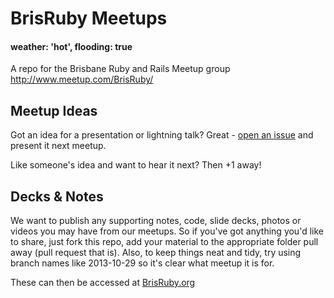 # BrisRuby Meetups

#### weather: 'hot', flooding: true

A repo for the Brisbane Ruby and Rails Meetup group <http://www.meetup.com/BrisRuby/>

## Meetup Ideas

Got an idea for a presentation or lightning talk? Great - [open an issue](https://github.com/BrisRuby/meetups/issues) and present it next meetup.

Like someone's idea and want to hear it next? Then +1 away!

## Decks & Notes

We want to publish any supporting notes, code, slide decks, photos or videos you may have from our meetups. So if you've got anything you'd like to share, just fork this repo, add your material to the appropriate folder pull away (pull request that is).  Also, to keep things neat and tidy, try using branch names like 2013-10-29 so it's clear what meetup it is for.

These can then be accessed at [BrisRuby.org](http://brisruby.org/talks)
